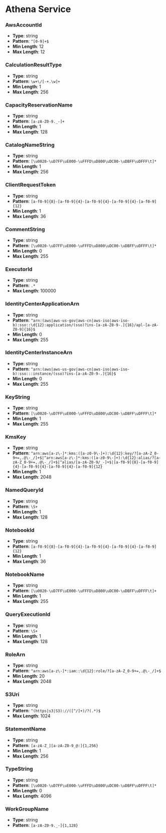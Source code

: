 # Athena Service

### AwsAccountId
- **Type**: string
- **Pattern**: `^[0-9]+$`
- **Min Length**: 12
- **Max Length**: 12

### CalculationResultType
- **Type**: string
- **Pattern**: `\w+\/[-+.\w]+`
- **Min Length**: 1
- **Max Length**: 256

### CapacityReservationName
- **Type**: string
- **Pattern**: `[a-zA-Z0-9._-]+`
- **Min Length**: 1
- **Max Length**: 128

### CatalogNameString
- **Type**: string
- **Pattern**: `[\u0020-\uD7FF\uE000-\uFFFD\uD800\uDC00-\uDBFF\uDFFF\t]*`
- **Min Length**: 1
- **Max Length**: 256

### ClientRequestToken
- **Type**: string
- **Pattern**: `[a-f0-9]{8}-[a-f0-9]{4}-[a-f0-9]{4}-[a-f0-9]{4}-[a-f0-9]{12}`
- **Min Length**: 1
- **Max Length**: 36

### CommentString
- **Type**: string
- **Pattern**: `[\u0020-\uD7FF\uE000-\uFFFD\uD800\uDC00-\uDBFF\uDFFF\t]*`
- **Min Length**: 0
- **Max Length**: 255

### ExecutorId
- **Type**: string
- **Pattern**: `.*`
- **Max Length**: 100000

### IdentityCenterApplicationArn
- **Type**: string
- **Pattern**: `^arn:(aws|aws-us-gov|aws-cn|aws-iso|aws-iso-b):sso::\d{12}:application/(sso)?ins-[a-zA-Z0-9-.]{16}/apl-[a-zA-Z0-9]{16}$`
- **Min Length**: 0
- **Max Length**: 255

### IdentityCenterInstanceArn
- **Type**: string
- **Pattern**: `^arn:(aws|aws-us-gov|aws-cn|aws-iso|aws-iso-b):sso:::instance/(sso)?ins-[a-zA-Z0-9-.]{16}$`
- **Min Length**: 0
- **Max Length**: 255

### KeyString
- **Type**: string
- **Pattern**: `[\u0020-\uD7FF\uE000-\uFFFD\uD800\uDC00-\uDBFF\uDFFF\t]*`
- **Min Length**: 1
- **Max Length**: 255

### KmsKey
- **Type**: string
- **Pattern**: `^arn:aws[a-z\-]*:kms:([a-z0-9\-]+):\d{12}:key/?[a-zA-Z_0-9+=,.@\-_/]+$|^arn:aws[a-z\-]*:kms:([a-z0-9\-]+):\d{12}:alias/?[a-zA-Z_0-9+=,.@\-_/]+$|^alias/[a-zA-Z0-9/_-]+$|[a-f0-9]{8}-[a-f0-9]{4}-[a-f0-9]{4}-[a-f0-9]{4}-[a-f0-9]{12}`
- **Min Length**: 1
- **Max Length**: 2048

### NamedQueryId
- **Type**: string
- **Pattern**: `\S+`
- **Min Length**: 1
- **Max Length**: 128

### NotebookId
- **Type**: string
- **Pattern**: `[a-f0-9]{8}-[a-f0-9]{4}-[a-f0-9]{4}-[a-f0-9]{4}-[a-f0-9]{12}`
- **Min Length**: 1
- **Max Length**: 36

### NotebookName
- **Type**: string
- **Pattern**: `[\u0020-\uD7FF\uE000-\uFFFD\uD800\uDC00-\uDBFF\uDFFF\t]+`
- **Min Length**: 1
- **Max Length**: 255

### QueryExecutionId
- **Type**: string
- **Pattern**: `\S+`
- **Min Length**: 1
- **Max Length**: 128

### RoleArn
- **Type**: string
- **Pattern**: `^arn:aws[a-z\-]*:iam::\d{12}:role/?[a-zA-Z_0-9+=,.@\-_/]+$`
- **Min Length**: 20
- **Max Length**: 2048

### S3Uri
- **Type**: string
- **Pattern**: `^(https|s3|S3)://([^/]+)/?(.*)$`
- **Max Length**: 1024

### StatementName
- **Type**: string
- **Pattern**: `[a-zA-Z_][a-zA-Z0-9_@:]{1,256}`
- **Min Length**: 1
- **Max Length**: 256

### TypeString
- **Type**: string
- **Pattern**: `[\u0020-\uD7FF\uE000-\uFFFD\uD800\uDC00-\uDBFF\uDFFF\t]*`
- **Min Length**: 0
- **Max Length**: 4096

### WorkGroupName
- **Type**: string
- **Pattern**: `[a-zA-Z0-9._-]{1,128}`

